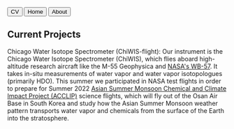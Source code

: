 
<div class="topnav">
  <a href="https://carlykleinstern.github.io/KleinStern_CV_publish.pdf">
    <button>CV</button></a>
  <a href="https://carlykleinstern.github.io/">
    <button>Home</button></a>
  <a href="https://carlykleinstern.github.io/aboutme.html">
    <button>About</button></a>
  
</div>

## **Current Projects**

Chicago Water Isotope Spectrometer (ChiWIS-flight): Our instrument is the Chicago Water Isotope Spectrometer (ChiWIS), which flies aboard high-altitude research aircraft like the M-55 Geophysica and [NASA's WB-57](https://airbornescience.nasa.gov/aircraft/WB-57_-_JSC). It takes in-situ measurements of water vapor and water vapor isotopologues (primarily HDO). This summer we participated in NASA test flights in order to prepare for Summer 2022 [Asian Summer Monsoon Chemical and Climate Impact Project (ACCLIP)](https://www2.acom.ucar.edu/acclip) science flights, which will fly out of the Osan Air Base in South Korea and study how the Asian Summer Monsoon weather pattern transports water vapor and chemicals from the surface of the Earth into the stratosphere. 

